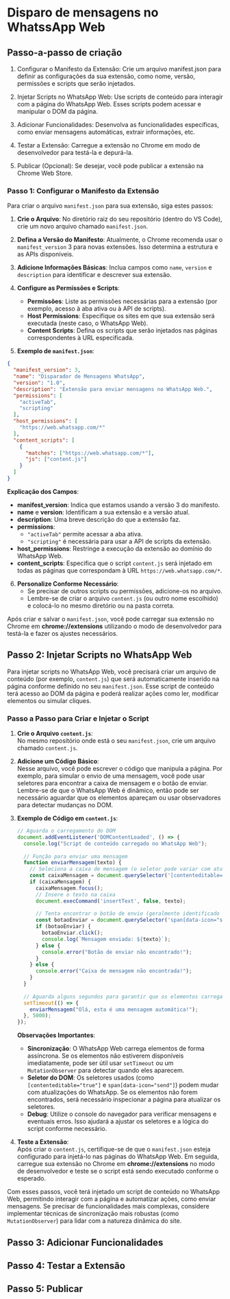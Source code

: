 # Disparo de mensagens no WhatssApp Web

## Passo-a-passo de criação
1. Configurar o Manifesto da Extensão: Crie um arquivo manifest.json para definir as configurações da sua extensão, como nome, versão, permissões e scripts que serão injetados.

2. Injetar Scripts no WhatsApp Web: Use scripts de conteúdo para interagir com a página do WhatsApp Web. Esses scripts podem acessar e manipular o DOM da página.

3. Adicionar Funcionalidades: Desenvolva as funcionalidades específicas, como enviar mensagens automáticas, extrair informações, etc.

4. Testar a Extensão: Carregue a extensão no Chrome em modo de desenvolvedor para testá-la e depurá-la.

5. Publicar (Opcional): Se desejar, você pode publicar a extensão na Chrome Web Store.

### Passo 1: Configurar o Manifesto da Extensão
Para criar o arquivo `manifest.json` para sua extensão, siga estes passos:

1. **Crie o Arquivo**: No diretório raiz do seu repositório (dentro do VS Code), crie um novo arquivo chamado `manifest.json`.

2. **Defina a Versão do Manifesto**: Atualmente, o Chrome recomenda usar o `manifest_version` 3 para novas extensões. Isso determina a estrutura e as APIs disponíveis.

3. **Adicione Informações Básicas**: Inclua campos como `name`, `version` e `description` para identificar e descrever sua extensão.

4. **Configure as Permissões e Scripts**:
   - **Permissões**: Liste as permissões necessárias para a extensão (por exemplo, acesso à aba ativa ou à API de scripts).
   - **Host Permissions**: Especifique os sites em que sua extensão será executada (neste caso, o WhatsApp Web).
   - **Content Scripts**: Defina os scripts que serão injetados nas páginas correspondentes à URL especificada.

5. **Exemplo de `manifest.json`**:

```json
{
  "manifest_version": 3,
  "name": "Disparador de Mensagens WhatsApp",
  "version": "1.0",
  "description": "Extensão para enviar mensagens no WhatsApp Web.",
  "permissions": [
    "activeTab",
    "scripting"
  ],
  "host_permissions": [
    "https://web.whatsapp.com/*"
  ],
  "content_scripts": [
    {
      "matches": ["https://web.whatsapp.com/*"],
      "js": ["content.js"]
    }
  ]
}
```

**Explicação dos Campos**:
- **manifest_version**: Indica que estamos usando a versão 3 do manifesto.
- **name** e **version**: Identificam a sua extensão e a versão atual.
- **description**: Uma breve descrição do que a extensão faz.
- **permissions**: 
  - `"activeTab"` permite acessar a aba ativa.
  - `"scripting"` é necessária para usar a API de scripts da extensão.
- **host_permissions**: Restringe a execução da extensão ao domínio do WhatsApp Web.
- **content_scripts**: Especifica que o script `content.js` será injetado em todas as páginas que correspondam à URL `https://web.whatsapp.com/*`.

6. **Personalize Conforme Necessário**:  
   - Se precisar de outros scripts ou permissões, adicione-os no arquivo.
   - Lembre-se de criar o arquivo `content.js` (ou outro nome escolhido) e colocá-lo no mesmo diretório ou na pasta correta.

Após criar e salvar o `manifest.json`, você pode carregar sua extensão no Chrome em **chrome://extensions** utilizando o modo de desenvolvedor para testá-la e fazer os ajustes necessários.

## Passo 2: Injetar Scripts no WhatsApp Web
Para injetar scripts no WhatsApp Web, você precisará criar um arquivo de conteúdo (por exemplo, `content.js`) que será automaticamente inserido na página conforme definido no seu `manifest.json`. Esse script de conteúdo terá acesso ao DOM da página e poderá realizar ações como ler, modificar elementos ou simular cliques.

### Passo a Passo para Criar e Injetar o Script

1. **Crie o Arquivo `content.js`**:  
   No mesmo repositório onde está o seu `manifest.json`, crie um arquivo chamado `content.js`.

2. **Adicione um Código Básico**:  
   Nesse arquivo, você pode escrever o código que manipula a página. Por exemplo, para simular o envio de uma mensagem, você pode usar seletores para encontrar a caixa de mensagem e o botão de enviar. Lembre-se de que o WhatsApp Web é dinâmico, então pode ser necessário aguardar que os elementos apareçam ou usar observadores para detectar mudanças no DOM.

3. **Exemplo de Código em `content.js`**:

   ```js
   // Aguarda o carregamento do DOM
   document.addEventListener('DOMContentLoaded', () => {
     console.log("Script de conteúdo carregado no WhatsApp Web");
     
     // Função para enviar uma mensagem
     function enviarMensagem(texto) {
       // Seleciona a caixa de mensagem (o seletor pode variar com atualizações do WhatsApp)
       const caixaMensagem = document.querySelector('[contenteditable="true"]');
       if (caixaMensagem) {
         caixaMensagem.focus();
         // Insere o texto na caixa
         document.execCommand('insertText', false, texto);
         
         // Tenta encontrar o botão de envio (geralmente identificado por um ícone de envio)
         const botaoEnviar = document.querySelector('span[data-icon="send"]');
         if (botaoEnviar) {
           botaoEnviar.click();
           console.log(`Mensagem enviada: ${texto}`);
         } else {
           console.error("Botão de enviar não encontrado!");
         }
       } else {
         console.error("Caixa de mensagem não encontrada!");
       }
     }
     
     // Aguarda alguns segundos para garantir que os elementos carregaram
     setTimeout(() => {
       enviarMensagem("Olá, esta é uma mensagem automática!");
     }, 5000);
   });
   ```

   **Observações Importantes**:
   - **Sincronização**: O WhatsApp Web carrega elementos de forma assíncrona. Se os elementos não estiverem disponíveis imediatamente, pode ser útil usar `setTimeout` ou um `MutationObserver` para detectar quando eles aparecem.
   - **Seletor do DOM**: Os seletores usados (como `[contenteditable="true"]` e `span[data-icon="send"]`) podem mudar com atualizações do WhatsApp. Se os elementos não forem encontrados, será necessário inspecionar a página para atualizar os seletores.
   - **Debug**: Utilize o console do navegador para verificar mensagens e eventuais erros. Isso ajudará a ajustar os seletores e a lógica do script conforme necessário.

4. **Teste a Extensão**:  
   Após criar o `content.js`, certifique-se de que o `manifest.json` esteja configurado para injetá-lo nas páginas do WhatsApp Web. Em seguida, carregue sua extensão no Chrome em **chrome://extensions** no modo de desenvolvedor e teste se o script está sendo executado conforme o esperado.

Com esses passos, você terá injetado um script de conteúdo no WhatsApp Web, permitindo interagir com a página e automatizar ações, como enviar mensagens. Se precisar de funcionalidades mais complexas, considere implementar técnicas de sincronização mais robustas (como `MutationObserver`) para lidar com a natureza dinâmica do site.


## Passo 3: Adicionar Funcionalidades



## Passo 4: Testar a Extensão



## Passo 5: Publicar